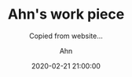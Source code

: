 ---
title:  "Ahn's work piece"
subtitle: "Copied from website..."
author: "Ahn"
avatar: "img/authors/ahn.png"
image: "img/sample.png"
date:   2020-02-21 21:00:00
---